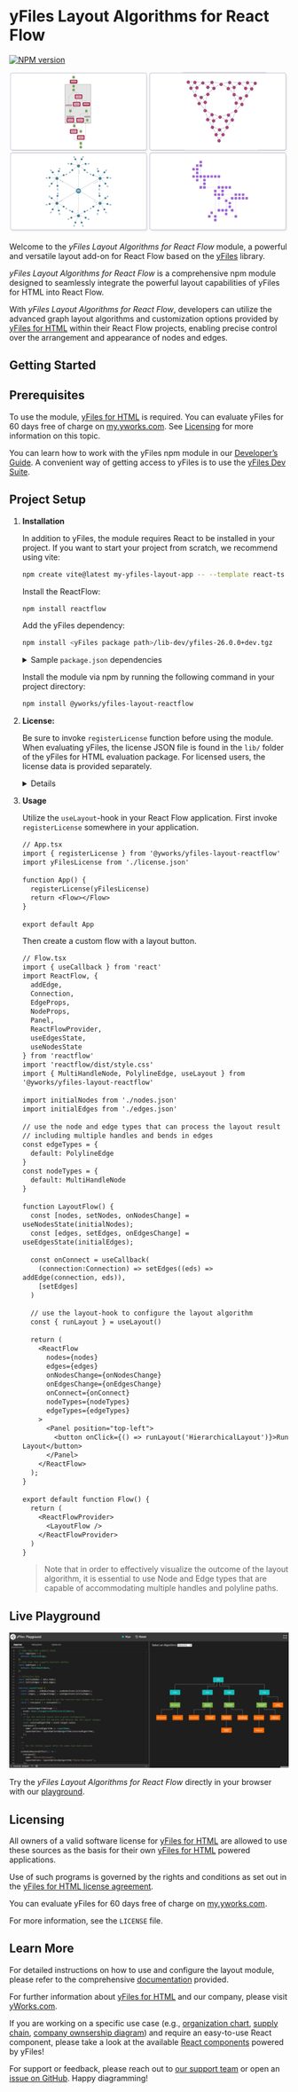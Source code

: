 # yFiles Layout Algorithms for React Flow

[![NPM version](https://img.shields.io/npm/v/@yworks/yfiles-layout-reactflow?style=flat)](https://www.npmjs.org/package/@yworks/yfiles-layout-reactflow)

![Welcome playground](https://raw.githubusercontent.com/yWorks/yfiles-layout-reactflow/main/assets/yfiles-layouts-react-flow-hero-image.png)

Welcome to the *yFiles Layout Algorithms for React Flow* module, a powerful and versatile layout add-on for React Flow based on the [yFiles](https://www.yworks.com/yfiles-overview) library.

*yFiles Layout Algorithms for React Flow* is a comprehensive npm module designed to seamlessly integrate the powerful layout
capabilities of yFiles for HTML into React Flow.

With *yFiles Layout Algorithms for React Flow*, developers can utilize the advanced
graph layout algorithms and customization options provided by [yFiles for HTML](https://www.yworks.com/products/yfiles)
within their React Flow projects, enabling precise control over the arrangement and appearance of nodes and edges.

## Getting Started

## Prerequisites

To use the module, [yFiles for HTML](https://www.yworks.com/products/yfiles-for-html) is required.
You can evaluate yFiles for 60 days free of charge on [my.yworks.com](https://my.yworks.com/signup?product=YFILES_HTML_EVAL).
See [Licensing](https://www.yworks.com/docs/yfiles-react/process-mining-doc/introduction/licensing) for more information on this topic.

You can learn how to work with the yFiles npm module in our [Developer’s Guide](https://docs.yworks.com/yfileshtml/#/dguide/yfiles_npm_module). A convenient way of getting access
to yFiles is to use the [yFiles Dev Suite](https://www.npmjs.com/package/yfiles-dev-suite).

## Project Setup

1. **Installation**

   In addition to yFiles, the module requires React to be installed in your project. If you want to start your project
   from scratch, we recommend using vite:

   ```bash
   npm create vite@latest my-yfiles-layout-app -- --template react-ts
   ```

   Install the ReactFlow:
   ```bash
   npm install reactflow
   ```

   Add the yFiles dependency:
   ```bash
   npm install <yFiles package path>/lib-dev/yfiles-26.0.0+dev.tgz
   ```

   <details>

   <summary>Sample <code>package.json</code> dependencies</summary>
   The resulting package.json dependencies should resemble the following:

   ```json
      dependencies: {
        "react": "^18.2.0",
        "react-dom": "^18.2.0",
        "reactflow": "^11.11.0",
        "@yfiles/yfiles": "./lib-dev/yfiles-30.0.0.tgz"
     }
   ```
   </details>

   Install the module via npm by running the following command in your project directory:

   ```bash
   npm install @yworks/yfiles-layout-reactflow
   ```

2. **License:**

   Be sure to invoke `registerLicense` function before using the module.
   When evaluating yFiles, the license JSON file is found in the `lib/` folder of the yFiles for HTML evaluation package.
   For licensed users, the license data is provided separately.

   <details>

       <summary>License registration</summary>

       Import or paste your license data and register the license, e.g. in `App.tsx`:

       ```js
       import yFilesLicense from './license.json'

       registerLicense(yFilesLicense)
       ```
   </details>

3. **Usage**

   Utilize the `useLayout`-hook in your React Flow application. First invoke `registerLicense` somewhere in your application.

   ```tsx
   // App.tsx
   import { registerLicense } from '@yworks/yfiles-layout-reactflow'
   import yFilesLicense from './license.json'
   
   function App() {
     registerLicense(yFilesLicense)
     return <Flow></Flow>
   }
    
   export default App
   ```
   Then create a custom flow with a layout button.

   ```tsx
   // Flow.tsx
   import { useCallback } from 'react'
   import ReactFlow, {
     addEdge,
     Connection,
     EdgeProps,
     NodeProps,
     Panel,
     ReactFlowProvider,
     useEdgesState,
     useNodesState
   } from 'reactflow'
   import 'reactflow/dist/style.css'
   import { MultiHandleNode, PolylineEdge, useLayout } from '@yworks/yfiles-layout-reactflow'
   
   import initialNodes from './nodes.json'
   import initialEdges from './edges.json'
   
   // use the node and edge types that can process the layout result
   // including multiple handles and bends in edges
   const edgeTypes = {
     default: PolylineEdge
   }
   const nodeTypes = {
     default: MultiHandleNode
   }

   function LayoutFlow() {
     const [nodes, setNodes, onNodesChange] = useNodesState(initialNodes);
     const [edges, setEdges, onEdgesChange] = useEdgesState(initialEdges);

     const onConnect = useCallback(
       (connection:Connection) => setEdges((eds) => addEdge(connection, eds)),
       [setEdges]
     )
   
     // use the layout-hook to configure the layout algorithm
     const { runLayout } = useLayout()
   
     return (
       <ReactFlow
         nodes={nodes}
         edges={edges}
         onNodesChange={onNodesChange}
         onEdgesChange={onEdgesChange}
         onConnect={onConnect}
         nodeTypes={nodeTypes}
         edgeTypes={edgeTypes}
       >
         <Panel position="top-left">
           <button onClick={() => runLayout('HierarchicalLayout')}>Run Layout</button>
         </Panel>
       </ReactFlow>
     );
   }
   
   export default function Flow() {
     return (
       <ReactFlowProvider>
         <LayoutFlow />
       </ReactFlowProvider>
     )
   }

   ```

   > Note that in order to effectively visualize the outcome of the layout algorithm, it is essential to use Node and Edge types that are capable of accommodating multiple handles and polyline paths.

## Live Playground

[![Live Playground](https://raw.githubusercontent.com/yWorks/yfiles-layout-reactflow/main/assets/welcome-playground.png)](https://docs.yworks.com/yfiles-layout-reactflow/introduction/welcome)

Try the *yFiles Layout Algorithms for React Flow* directly in your browser with our [playground](https://docs.yworks.com/yfiles-layout-reactflow/introduction/welcome).

## Licensing

All owners of a valid software license for [yFiles for HTML](https://www.yworks.com/products/yfiles-for-html)
are allowed to use these sources as the basis for their own [yFiles for HTML](https://www.yworks.com/products/yfiles-for-html)
powered applications.

Use of such programs is governed by the rights and conditions as set out in the
[yFiles for HTML license agreement](https://www.yworks.com/products/yfiles-for-html/sla).

You can evaluate yFiles for 60 days free of charge on [my.yworks.com](https://my.yworks.com/signup?product=YFILES_HTML_EVAL).

For more information, see the `LICENSE` file.

## Learn More
For detailed instructions on how to use and configure the layout module, please refer to the comprehensive [documentation](https://docs.yworks.com/yfiles-layout-reactflow/introduction/welcome) provided.

For further information about [yFiles for HTML](https://www.yworks.com/yfiles-overview) and our company, please visit [yWorks.com](https://www.yworks.com).

If you are working on a specific use case (e.g., [organization chart](https://www.npmjs.com/package/@yworks/react-yfiles-orgchart),
[supply chain](https://www.npmjs.com/package/@yworks/react-yfiles-supply-chain), [company ownsership diagram](https://www.npmjs.com/package/@yworks/react-yfiles-company-ownership))
and require an easy-to-use React component, please take a look at the available [React components](https://www.yworks.com/yfiles-react-components) powered by yFiles!

For support or feedback, please reach out to [our support team](https://www.yworks.com/products/yfiles/support) or open an [issue on GitHub](https://github.com/yWorks/yfiles-layout-reactflow/issues). Happy diagramming!

